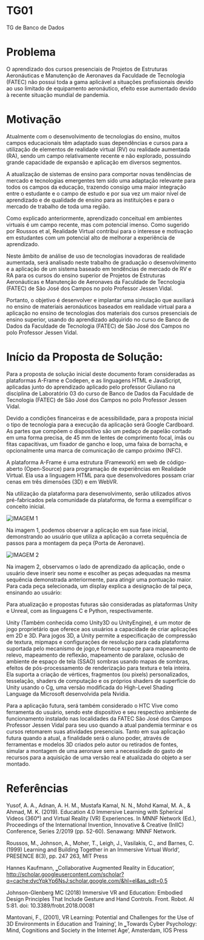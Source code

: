 # TG01
TG de Banco de Dados

# Problema
O aprendizado dos cursos presenciais de Projetos de Estruturas Aeronáuticas e Manutenção de Aeronaves da Faculdade de Tecnologia (FATEC) não possui toda a gama aplicável a situações profissionais devido ao uso limitado de equipamento aeronáutico, efeito esse aumentado devido à recente situação mundial de pandemia.

# Motivação
Atualmente com o desenvolvimento de tecnologias do ensino, muitos campos educacionais têm adaptado suas dependências e cursos para a utilização de elementos de realidade virtual (RV) ou realidade aumentada (RA), sendo um campo relativamente recente e não explorado, possuindo grande capacidade de expansão e aplicação em diversos segmentos.

A atualização de sistemas de ensino para comportar novas tendências de mercado e tecnologias emergentes tem sido uma adaptação relevante para todos os campos da educação, trazendo consigo uma maior integração entre o estudante e o campo de estudo e por sua vez um maior nível de aprendizado e de qualidade de ensino para as instituições e  para o mercado de trabalho de toda uma região.

Como explicado anteriormente, aprendizado conceitual em ambientes virtuais é um campo recente, mas com potencial imenso. Como sugerido por Roussos et al, Realidade Virtual contribui para o interesse e motivação em estudantes com um potencial alto de melhorar a experiência de aprendizado.

Neste âmbito de análise de uso de tecnologias inovadoras de realidade aumentada, será analisado neste trabalho de graduação o desenvolvimento e a aplicação de um sistema baseado em tendências de mercado de RV e RA para os cursos do ensino superior de Projetos de Estruturas Aeronáuticas e Manutenção de Aeronaves da Faculdade de Tecnologia (FATEC) de São José dos Campos no polo Professor Jessen Vidal.

Portanto, o objetivo é desenvolver e implantar uma simulação que auxiliará no ensino de materiais aeronáuticos baseados em realidade virtual para a aplicação no ensino de tecnologias dos materiais dos cursos presenciais de ensino superior, usando do aprendizado adquirido no curso de Banco de Dados da Faculdade de Tecnologia (FATEC) de São José dos Campos no polo Professor Jessen Vidal.

# Início da Proposta de Solução:

Para a proposta de solução inicial deste documento foram consideradas as plataformas A-Frame e Codepen, e as linguagens HTML e JavaScript, aplicadas junto do aprendizado aplicado pelo professor Giuliano na disciplina de Laboratório 03 do curso de Banco de Dados da Faculdade de Tecnologia (FATEC) de São José dos Campos no polo Professor Jessen Vidal.

Devido a condições financeiras e de acessibilidade, para a proposta inicial o tipo de tecnologia para a execução da aplicação será Google Cardboard. As partes que compõem o dispositivo são um pedaço de papelão cortado em uma forma precisa, de 45 mm de lentes de comprimento focal, ímãs ou fitas capacitivas, um fixador de gancho e loop, uma faixa de borracha, e opcionalmente uma marca de comunicação de campo próximo (NFC).

A plataforma A-Frame é uma estrutura (Framework) em web de código-aberto (Open-Source) para programação de experiências em Realidade Virtual. Ela usa a linguagem HTML para que desenvolvedores possam criar cenas em três dimensões (3D) e em WebVR.

Na utilização da plataforma para desenvolvimento, serão utilizados ativos pré-fabricados pela comunidade da plataforma, de forma a exemplificar o conceito inicial.

![IMAGEM 1](https://cdn.discordapp.com/attachments/568911832090279958/783137396425359410/unknown.png)

Na imagem 1, podemos observar a aplicação em sua fase inicial, demonstrando ao usuário que utiliza a aplicação a correta sequência de passos para a montagem da peça (Porta de Aeronave).

![IMAGEM 2](https://cdn.discordapp.com/attachments/568911832090279958/783137444811767869/unknown.png)

Na imagem 2, observamos o lado de aprendizado da aplicação, onde o usuário deve inserir seu nome e escolher as peças adequadas na mesma sequência demonstrada anteriormente, para atingir uma pontuação maior. Para cada peça selecionada, um display explica a designação de tal peça, ensinando ao usuário:

Para atualização e propostas futuras são consideradas as plataformas Unity e Unreal, com as linguagens C e Python, respectivamente.

Unity (Também conhecida como Unity3D ou UnityEngine), é um motor de jogo proprietário que oferece aos usuários a capacidade de criar aplicações em 2D e 3D. Para jogos 3D, a Unity permite a especificação de compressão de textura, mipmaps e configurações de resolução para cada plataforma suportada pelo mecanismo de jogo,e fornece suporte para mapeamento de relevo, mapeamento de reflexão, mapeamento de paralaxe, oclusão de ambiente de espaço de tela (SSAO) sombras usando mapas de sombras, efeitos de pós-processamento de renderização para textura e tela inteira. Ela suporta a criação de vértices, fragmentos (ou pixels) personalizados, tesselação, shaders de computação e os próprios shaders de superfície do Unity usando o Cg, uma versão modificada do High-Level Shading Language da Microsoft desenvolvida pela Nvidia.

Para a aplicação futura, será também considerado o HTC Vive como ferramenta do usuário, sendo este dispositivo e seu respectivo ambiente de funcionamento instalado nas localidades da FATEC São José dos Campos Professor Jessen Vidal para seu uso quando a atual pandemia terminar e os cursos retomarem suas atividades presenciais.
Tanto em sua aplicação futura quando a atual, a finalidade será o aluno poder, através de ferramentas e modelos 3D criados pelo autor ou retirados de fontes, simular a montagem de uma aeronave sem a necessidade do gasto de recursos para a aquisição de uma versão real e atualizada do objeto a ser montado. 

# Referências

Yusof, A. A., Adnan, A. H. M., Mustafa Kamal, N. N., Mohd Kamal, M. A., & Ahmad, M. K. (2019). Education 4.0 Immersive Learning with Spherical Videos (360°) and Virtual Reality (VR) Experiences. In MNNF Network (Ed.), Proceedings of the International Invention, Innovative & Creative (InIIC) Conference, Series 2/2019 (pp. 52-60). Senawang: MNNF Network.

Roussos, M., Johnson, A., Moher, T., Leigh, J., Vasilakis, C., and Barnes, C. (1999) Learning and Building Together in an Immersive Virtual World‘, PRESENCE 8(3), pp. 247 263, MIT Press

Hannes Kaufmann, ‗Collaborative Augmented Reality in Education‘, http://scholar.googleusercontent.com/scholar?q=cache:dycYpkYp6NsJ:scholar.google.com/&hl=el&as_sdt=0,5

Johnson-Glenberg MC (2018) Immersive VR and Education: Embodied Design Principles That Include Gesture and Hand Controls. Front. Robot. AI 5:81. doi: 10.3389/frobt.2018.00081

Mantovani, F., (2001), VR Learning: Potential and Challenges for the Use of 3D Environments in Education and Training‘, In ‗Towards Cyber Psychology: Mind, Cognitions and Society in the Internet Age‘, Amsterdam, IOS Press
